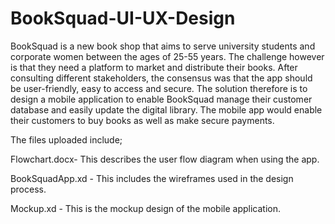 # BookSquad-UI-UX-Design
BookSquad is a new book shop that aims to serve university students and corporate women between the ages of 25-55 years.
The challenge however is that they need a platform to market and distribute their books. 
After consulting different stakeholders, the consensus was that the app should be user-friendly, easy to access and secure.
The solution therefore is to design a mobile application to enable BookSquad manage their customer database and easily update the digital library. 
The mobile app would enable their customers to buy books as well as make secure payments.   

The files uploaded include;

Flowchart.docx- This describes the user flow diagram when using the app.

BookSquadApp.xd - This includes the wireframes used in the design process. 

Mockup.xd - This is the mockup design of the mobile application.
